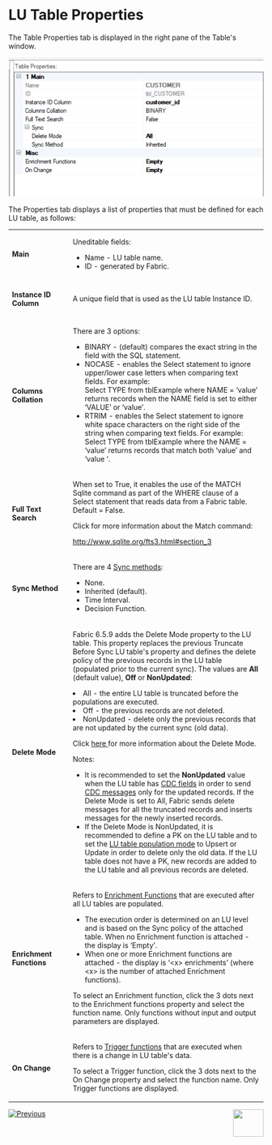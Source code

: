 # LU Table Properties

The Table Properties tab is displayed in the right pane of the Table's window.


![image](images/06_04_table_properties.png)


The Properties tab displays a list of properties that must be defined for each LU table, as follows:

<table width="900pxl">
<tbody>
<tr>
<td width="200pxl">
<p><strong>Main</strong></p>
</td>
<td width="700pxl">
<p>Uneditable fields:</p>
<ul>
<li>Name - LU table name.</li>
<li>ID - generated by Fabric.</li>
</ul>
</td>
</tr>
<tr>
<td width="200pxl">
<p><h4>Instance ID Column</h4></p>
</td>
<td width="700pxl">
<p>A unique field that is used as the LU table Instance ID.</a></p>
</td>
</tr>
<tr>
<td width="200pxl">
<p><h4>Columns Collation</h4></p>
</td>
<td width="700pxl">
<p>There are 3 options:</p>
<ul>
<li>BINARY - (default) compares the exact string in the field with the SQL statement.</li>
<li>NOCASE - enables the Select statement to ignore upper/lower case letters when comparing text fields. For example: <br /> Select TYPE from tblExample where NAME = &lsquo;value&rsquo; returns records when the NAME field is set to either &lsquo;VALUE&rsquo; or &lsquo;value&rsquo;.</li>
<li>RTRIM - enables the Select statement to ignore white space characters on the right side of the string when comparing text fields. For example:<br /> Select TYPE from tblExample where the NAME = &lsquo;value&rsquo; returns records that match both &lsquo;value&rsquo; and &lsquo;value &lsquo;.</li>
</ul>
</td>
</tr>
<tr>
<td width="200pxl">
<p><h4>Full Text Search</h4></p>
</td>
<td width="700pxl">
<p>When set to True, it enables the use of the MATCH Sqlite command as part of the WHERE clause of a Select statement that reads data from a Fabric table. Default = False.</p>
<p>Click for more information about the Match command:</p>
<p><a href="http://www.sqlite.org/fts3.html#section_3">http://www.sqlite.org/fts3.html#section_3</a></p>
</td>
</tr>
<tr>
<td width="200pxl">
<p><h4>Sync Method</h4></p>
</td>
<td width="700pxl">
<p>There are 4 <a href="/articles/14_sync_LU_instance/04_sync_methods.md">Sync methods</a>:</p>
<ul>
<li>None.</li>
<li>Inherited (default).</li>
<li>Time Interval.</li>
<li>Decision Function.</li>
</ul>
</td>
</tr>
<tr>
<td width="200pxl">
<p><h4>Delete Mode</h4></p>
</td>
<td width="700pxl">
    <p>Fabric 6.5.9 adds the Delete Mode property to the LU table. This property replaces the previous Truncate Before Sync LU table's property and defines the delete policy of the previous records in the LU table (populated prior to the current sync). The values are <strong>All</strong> (default value), <strong>Off</strong> or <strong>NonUpdated</strong>: </p>
        <li>All - the entire LU table is truncated before the populations are executed.</li>
        <li>Off - the previous records are not deleted.</li>
        <li>NonUpdated - delete only the previous records that are not updated by the current sync (old data). 
       <p></p>
       <p>Click <a href="/articles/14_sync_LU_instance/04_sync_methods.md#delete-mode-and-truncate-before-sync-properties">here </a> for more information about the Delete Mode.</p>  
   <p>Notes:</p>
   <ul>
    <li>It is recommended to set the <strong>NonUpdated</strong> value when the LU table has <a href="/articles/18_fabric_cdc/01_change_data_capture_overview.md">CDC fields</a> in order to send <a href="/articles/18_fabric_cdc/03_cdc_messages.md">CDC messages</a> only for the updated records. If the Delete Mode is set to All, Fabric sends delete messages for all the truncated records and inserts messages for the newly inserted records.</li>
    <li>If the Delete Mode is NonUpdated, it is recommended to define a PK on the LU table and to set the <a href="/articles/07_table_population/04_table_population_properties_tab.md#target-lu-table-properties">LU table population mode</a> to Upsert or Update in order to delete only the old data. If the LU table does not have a PK, new records are added to the LU table and all previous records are deleted.</li>
 </ul>
</td>
</tr>
<tr>
<td width="200pxl">  
<p><h4>Enrichment Functions</h4></p>
</td>
<td width="700pxl">
<p>Refers to <a href="/articles/10_enrichment_function/01_enrichment_function_overview.md">Enrichment Functions</a> that are executed after all LU tables are populated.</p>
<ul>
<li>The execution order is determined on an LU level and is based on the Sync policy of the attached table. When no Enrichment function is attached - the display is &lsquo;Empty&rsquo;.</li>
<li>When one or more Enrichment functions are attached - the display is &lsquo;&lt;x&gt; enrichments&rsquo; (where &lt;x&gt; is the number of attached Enrichment functions).</li>
</ul>
<p>To select an Enrichment function, click the 3 dots next to the Enrichment functions property and select the function name. Only functions without input and output parameters are displayed.</p>
</td>
</tr>
</tr>
<tr>
<td width="200pxl">  
<p><h4>On Change</h4></p>
</td>
<td width="700pxl">
<p>Refers to <a href="/articles/07_table_population/11_4_creating_a_trigger_function.md">Trigger functions</a> that are executed when there is a change in LU table's data.</p>
<p>To select a Trigger function, click the 3 dots next to the On Change property and select the function name. Only Trigger functions are displayed.</p>
</td>
</tr>
</tbody>
</table>    


[![Previous](/articles/images/Previous.png)](03_table_indexes.md)[<img align="right" width="60" height="54" src="/articles/images/Next.png">](05_business_tables.md)
